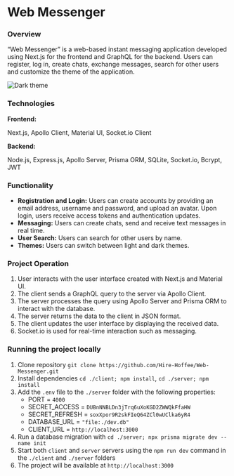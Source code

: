 # Web Messenger

### Overview

“Web Messenger” is a web-based instant messaging application developed using Next.js for the frontend and GraphQL for the backend. Users can register, log in, create chats, exchange messages, search for other users and customize the theme of the application.

![Dark theme](https://i.imgur.com/w616efa.png "Dark theme")

### Technologies

**Frontend:**

Next.js, Apollo Client, Material UI, Socket.io Client

**Backend:**

Node.js, Express.js, Apollo Server, Prisma ORM, SQLite, Socket.io, Bcrypt, JWT

### Functionality

- **Registration and Login:** Users can create accounts by providing an email address, username and password, and upload an avatar. Upon login, users receive access tokens and authentication updates.
- **Messaging:** Users can create chats, send and receive text messages in real time.
- **User Search:** Users can search for other users by name.
- **Themes:** Users can switch between light and dark themes.

### Project Operation

1. User interacts with the user interface created with Next.js and Material UI.
2. The client sends a GraphQL query to the server via Apollo Client.
3. The server processes the query using Apollo Server and Prisma ORM to interact with the database.
4. The server returns the data to the client in JSON format.
5. The client updates the user interface by displaying the received data.
6. Socket.io is used for real-time interaction such as messaging.

### Running the project locally

1. Clone repository `git clone https://github.com/Hire-Hoffee/Web-Messenger.git`
2. Install dependencies `cd ./client; npm install`, `cd ./server; npm install`
3. Add the `.env` file to the `./server` folder with the following properties:
   - PORT = `4000`
   - SECRET_ACCESS = `DUBnNNBLDn3jTrq6uXoKGD2ZWWQkFfaHW`
   - SECRET_REFRESH = `soxXpor9R2skFIeQ64ZCl0wUClka6yR4`
   - DATABASE_URL = `"file:./dev.db"`
   - CLIENT_URL = `http://localhost:3000`
4. Run a database migration with `cd ./server; npx prisma migrate dev --name init`
5. Start both `client` and `server` servers using the `npm run dev` command in the `./client` and `./server` folders
6. The project will be available at `http://localhost:3000`
